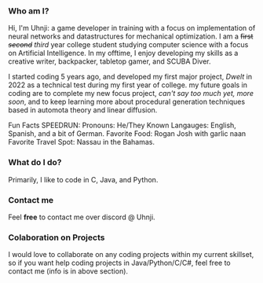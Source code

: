 ### Who am I?
Hi, I'm Uhnji: a game developer in training with a focus on implementation of neural networks and datastructures for mechanical optimization. I am a <s>first</s> <i><s>second</s></i> <i>third</i> year college student studying computer science with a focus on Artificial Intelligence.
In my offtime, I enjoy developing my skills as a creative writer, backpacker, tabletop gamer, and SCUBA Diver.

I started coding 5 years ago, and developed my first major project, _Dwelt_ in 2022 as a technical test during my first year of college. my future goals in coding are to complete my new focus project, 
<i>can't say too much yet, more soon</i>, and to keep learning more about procedural generation techniques based in automota theory and linear diffusion. 

Fun Facts SPEEDRUN:
Pronouns: He/They
Known Langauges: English, Spanish, and a bit of German.
Favorite Food: Rogan Josh with garlic naan
Favorite Travel Spot: Nassau in the Bahamas.

### What do I do?
  Primarily, I like to code in C, Java, and Python. 
### Contact me
  Feel <b>free</b> to contact me over discord @ Uhnji. 
### Colaboration on Projects
I would love to collaborate on any coding projects within my current skillset, so if you want help coding projects in Java/Python/C/C#, feel free to contact me (info is in above section).

